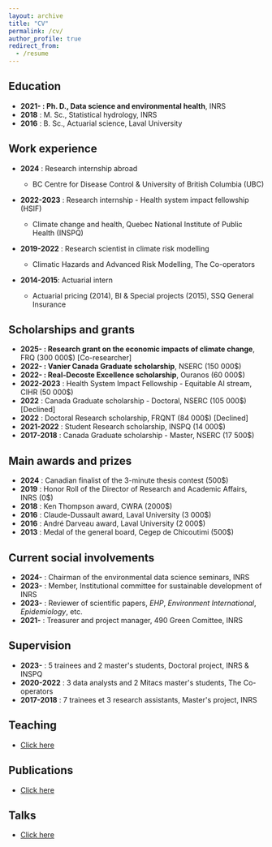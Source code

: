 ```yaml
---
layout: archive
title: "CV"
permalink: /cv/
author_profile: true
redirect_from:
  - /resume
---
```


Education
---------------
* **2021- : Ph. D., Data science and environmental health**, INRS
* **2018** : M. Sc., Statistical hydrology, INRS
* **2016** : B. Sc., Actuarial science, Laval University

Work experience
---------------
* **2024** : Research internship abroad
  * BC Centre for Disease Control & University of British Columbia (UBC)

* **2022-2023** : Research internship - Health system impact fellowship (HSIF)
  * Climate change and health, Quebec National Institute of Public Health (INSPQ)

* **2019-2022** : Research scientist in climate risk modelling
  * Climatic Hazards and Advanced Risk Modelling, The Co-operators

* **2014-2015**: Actuarial intern
  * Actuarial pricing (2014), BI & Special projects (2015), SSQ General Insurance


Scholarships and grants
---------------
* **2025- : Research grant on the economic impacts of climate change**, FRQ (300 000$) [Co-researcher]
* **2022- : Vanier Canada Graduate scholarship**, NSERC (150 000$)
* **2022- : Real-Decoste Excellence scholarship**, Ouranos (60 000$)
* **2022-2023** : Health System Impact Fellowship - Equitable AI stream, CIHR (50 000$)
* **2022** : Canada Graduate scholarship - Doctoral, NSERC (105 000$) [Declined]
* **2022** : Doctoral Research scholarship, FRQNT (84 000$) [Declined]
* **2021-2022** : Student Research scholarship, INSPQ (14 000$)
* **2017-2018** : Canada Graduate scholarship - Master, NSERC (17 500$)

Main awards and prizes
---------------
* **2024** : Canadian finalist of the 3-minute thesis contest (500$)
* **2019** : Honor Roll of the Director of Research and Academic Affairs, INRS (0$)
* **2018** : Ken Thompson award, CWRA (2000$)
* **2016** : Claude-Dussault award, Laval University (3 000$)
* **2016** : André Darveau award, Laval University (2 000$)
* **2013** : Medal of the general board, Cegep de Chicoutimi (500$)


Current social involvements
-------------------
* **2024-** : Chairman of the environmental data science seminars, INRS
* **2023-** : Member, Institutional committee for sustainable development of INRS
* **2023-** : Reviewer of scientific papers, *EHP*, *Environment International*, *Epidemiology*, etc.
* **2021-** : Treasurer and project manager, 490 Green Comittee, INRS

Supervision
---------------
* **2023-** : 5 trainees and 2 master's students, Doctoral project, INRS & INSPQ
* **2020-2022** : 3 data analysts and 2 Mitacs master's students, The Co-operators
* **2017-2018** : 7 trainees et 3 research assistants, Master's project, INRS


Teaching
---------------
* [Click here](https://jeremieboudreault.github.io/teaching/)

Publications
---------------
* [Click here](https://jeremieboudreault.github.io/publications/)

Talks
---------------
* [Click here](https://jeremieboudreault.github.io/talks/)